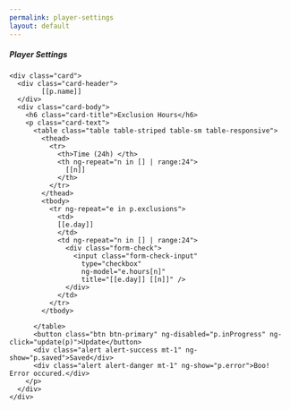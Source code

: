 ```yaml
---
permalink: player-settings
layout: default
---
```


<div ng-app="myApp" ng-controller="playerController">


<h5>Player Settings</h5>

<div class="row">

  <div class="col-12 mb-3" ng-repeat="p in players">

    <div class="card">
      <div class="card-header">
            [[p.name]]
      </div>
      <div class="card-body">
        <h6 class="card-title">Exclusion Hours</h6>
        <p class="card-text">
          <table class="table table-striped table-sm table-responsive">
            <thead>
              <tr>
                <th>Time (24h) </th>
                <th ng-repeat="n in [] | range:24">
                  [[n]]
                </th>
              </tr>
            </thead>
            <tbody>
              <tr ng-repeat="e in p.exclusions">
                <td>
                [[e.day]]
                </td>
                <td ng-repeat="n in [] | range:24">
                  <div class="form-check">
                    <input class="form-check-input"
                      type="checkbox"
                      ng-model="e.hours[n]"
                      title="[[e.day]] [[n]]" />
                  </div>
                </td>
              </tr>
            </tbody>

          </table>
          <button class="btn btn-primary" ng-disabled="p.inProgress" ng-click="update(p)">Update</button>
          <div class="alert alert-success mt-1" ng-show="p.saved">Saved</div>
          <div class="alert alert-danger mt-1" ng-show="p.error">Boo! Error occured.</div>
        </p>
      </div>
    </div>

  </div>
</div>
</div>
